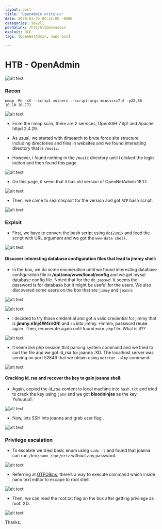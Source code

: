 ```yaml
---
layout: post
title: "OpenAdmin write-up"
date: 2020-03-25 00:22:00 -0000
categories: jekyll
permalink: /htb/htbOpenadmin
exploit: RCE
tags: [OpenNetAdmin, nano bin]

---
```


# HTB - OpenAdmin

![alt text](https://raw.githubusercontent.com/faisalfs10x/faisalfs10x.github.io/master/asset/htbwriteup/linux/openadmin/intro.png "openadmin intro")
### Recon
    nmap -Pn -sV --script vulners --script-args mincvss=7.0 -p22,80 10.10.10.171 
    
![alt text](https://raw.githubusercontent.com/faisalfs10x/faisalfs10x.github.io/master/asset/htbwriteup/linux/openadmin/0.png)

- From the nmap scan, there are 2 services, OpenSSH 7.6p1 and Apache httpd 2.4.29.

- As usual, we started with dirsearch to brute force site structure including directories and files in websites and we found interesting directory that is `/music`.

- However, i found nothing in the `/music` directory until i clicked the login button and then found this page.

![alt text](https://raw.githubusercontent.com/faisalfs10x/faisalfs10x.github.io/master/asset/htbwriteup/linux/openadmin/2.1.png)

- On this page, it seem that it has old version of OpenNetAdmin 18.1.1. 

![alt text](https://raw.githubusercontent.com/faisalfs10x/faisalfs10x.github.io/master/asset/htbwriteup/linux/openadmin/3.png)

- Then, we came to searchsploit for the version and got `RCE` bash script.

![alt text](https://raw.githubusercontent.com/faisalfs10x/faisalfs10x.github.io/master/asset/htbwriteup/linux/openadmin/4.png)

### Exploit
- First, we have to convert the bash script using `dos2unix` and feed the script with URL argument and we got the `www-data shell`.

![alt text](https://raw.githubusercontent.com/faisalfs10x/faisalfs10x.github.io/master/asset/htbwriteup/linux/openadmin/5.png)

#### Discover interesting database configuration files that lead to jimmy shell:
- In the box, we do some enumeration until we found interesting database configuration file in **/opt/ona/www/local/config** and we get mysql database config file. Noted that for the `db_passwd`. It seems the password is for database but it might be useful for the users. We also discovered some users on the box that are `jimmy` and `joanna`

![alt text](https://raw.githubusercontent.com/faisalfs10x/faisalfs10x.github.io/master/asset/htbwriteup/linux/openadmin/6.png)

![alt text](https://raw.githubusercontent.com/faisalfs10x/faisalfs10x.github.io/master/asset/htbwriteup/linux/openadmin/7.png)

- I decided to try those credential and got a valid credential for jimmy that is **jimmy:n1nj4W4rri0R!** and `su` into jimmy. Hmmm, password reuse again. Then, enumerate again until found `main.php` file. What is it??

![alt text](https://raw.githubusercontent.com/faisalfs10x/faisalfs10x.github.io/master/asset/htbwriteup/linux/openadmin/8.png)

- It seem like php session that parsing system command and we tried to curl the file and we got id_rsa for joanna :XD. The localhost server was serving on port 52846 that we obtain using `netstat -alnp` command.

![alt text](https://raw.githubusercontent.com/faisalfs10x/faisalfs10x.github.io/master/asset/htbwriteup/linux/openadmin/9.png)

#### Cracking id_rsa and recover the key to gain joanna shell:
- Again, copied the id_rsa content to local machine into `hash.txt` and tried to crack the key using `john` and we got **bloodninjas** as the key. Yuhuuuu!!

![alt text](https://raw.githubusercontent.com/faisalfs10x/faisalfs10x.github.io/master/asset/htbwriteup/linux/openadmin/10.png)

- Now, lets SSH into joanna and grab user flag..

![alt text](https://raw.githubusercontent.com/faisalfs10x/faisalfs10x.github.io/master/asset/htbwriteup/linux/openadmin/11.png)

### Privilege escalation

- To escalate we tried basic enum using `sudo -l` and found that joanna can run `/bin/nano /opt/priv` without any password.

![alt text](https://raw.githubusercontent.com/faisalfs10x/faisalfs10x.github.io/master/asset/htbwriteup/linux/openadmin/12.png)

- Referring at [GTFOBins](https://gtfobins.github.io/gtfobins/nano/#shell), there’s a way to execute command which inside nano text editor to escape to root shell.

![alt text](https://raw.githubusercontent.com/faisalfs10x/faisalfs10x.github.io/master/asset/htbwriteup/linux/openadmin/13.png)

- Then, we can read the root.txt flag on the box after getting privilege as root. XD.

![alt text](https://raw.githubusercontent.com/faisalfs10x/faisalfs10x.github.io/master/asset/htbwriteup/linux/openadmin/14.png)

Thanks.
